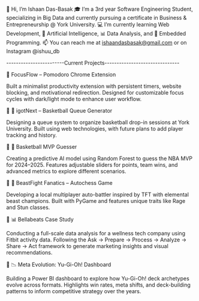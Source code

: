 👋 Hi, I’m Ishaan Das-Basak
🎓 I’m a 3rd year Software Engineering Student, specializing in Big Data and currently pursuing a certificate in Business & Entrepreneurship @ York University.
💻 I’m currently learning Web Development, 🤖 Artificial Intelligence, 📊 Data Analysis, and 🔧 Embedded Programming.
📫 You can reach me at ishaandasbasak@gmail.com or on Instagram @ishuu_db

------------------------Current Projects-------------------------------


🔹 FocusFlow – Pomodoro Chrome Extension

Built a minimalist productivity extension with persistent timers, website blocking, and motivational redirection.
Designed for customizable focus cycles with dark/light mode to enhance user workflow.

🔸 🏀 igotNext – Basketball Queue Generator

Designing a queue system to organize basketball drop-in sessions at York University.
Built using web technologies, with future plans to add player tracking and history.

🔸 🔮 Basketball MVP Guesser

Creating a predictive AI model using Random Forest to guess the NBA MVP for 2024–2025.
Features adjustable sliders for points, team wins, and advanced metrics to explore different scenarios.

🔸 🐾 BeastFight Fanatics – Autochess Game

Developing a local multiplayer auto-battler inspired by TFT with elemental beast champions.
Built with PyGame and features unique traits like Rage and Stun classes.

🔸 📊 Bellabeats Case Study

Conducting a full-scale data analysis for a wellness tech company using Fitbit activity data.
Following the Ask → Prepare → Process → Analyze → Share → Act framework to generate marketing insights and visual recommendations.

🔸 📉 Meta Evolution: Yu-Gi-Oh! Dashboard

Building a Power BI dashboard to explore how Yu-Gi-Oh! deck archetypes evolve across formats.
Highlights win rates, meta shifts, and deck-building patterns to inform competitive strategy over the years. 

